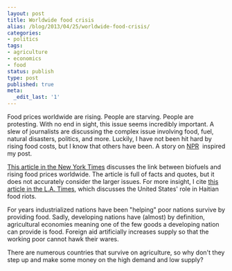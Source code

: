 ```yaml
---
layout: post
title: Worldwide food crisis
alias: /blog/2013/04/25/worldwide-food-crisis/
categories:
- politics
tags:
- agriculture
- economics
- food
status: publish
type: post
published: true
meta:
  _edit_last: '1'
---
```

Food prices worldwide are rising. People are starving. People are protesting. With no end in sight, this issue seems incredibly important. A slew of journalists are discussing the complex issue involving food, fuel, natural disasters, politics, and more. Luckily, I have not been hit hard by rising food costs, but I know that others have been. A story on <a href="https://www.npr.org/" target="_blank">NPR</a>  inspired my post.

<a href="https://www.nytimes.com/2008/04/15/business/worldbusiness/15food.html?ei=5065&amp;en=9e715f242c497f48&amp;ex=1208923200&amp;partner=MYWAY&amp;pagewanted=print" target="_blank">This article in the New York Times</a> discusses the link between biofuels and rising food prices worldwide. The article is full of facts and quotes, but it does not accurately consider the larger issues. For more insight, I cite <a href="https://www.latimes.com/news/nationworld/world/la-fg-rice13-2008may13,0,3507989.story" target="_blank">this article in the L.A. Times</a>, which discusses the United States' role in Haitian food riots.

For years industrialized nations have been "helping" poor nations survive by providing food. Sadly, developing nations have (almost) by definition, agricultural economies meaning one of the few goods a developing nation can provide is food. Foreign aid artificially increases supply so that the working poor cannot hawk their wares.

There are numerous countries that survive on agriculture, so why don't they step up and make some money on the high demand and low supply?
